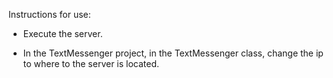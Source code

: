 Instructions for use:

- Execute the server.

- In the TextMessenger project, in the TextMessenger class, change the ip to where to the server is located.

